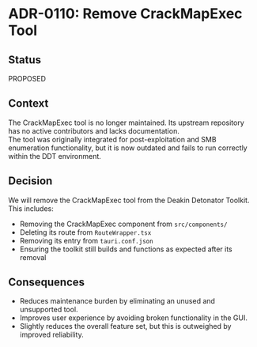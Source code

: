 # ADR-0110: Remove CrackMapExec Tool

## Status

PROPOSED

## Context

The CrackMapExec tool is no longer maintained. Its upstream repository has no active contributors and lacks documentation.  
The tool was originally integrated for post-exploitation and SMB enumeration functionality, but it is now outdated and fails to run correctly within the DDT environment.

## Decision

We will remove the CrackMapExec tool from the Deakin Detonator Toolkit. This includes:

- Removing the CrackMapExec component from `src/components/`
- Deleting its route from `RouteWrapper.tsx`
- Removing its entry from `tauri.conf.json`
- Ensuring the toolkit still builds and functions as expected after its removal

## Consequences

- Reduces maintenance burden by eliminating an unused and unsupported tool.
- Improves user experience by avoiding broken functionality in the GUI.
- Slightly reduces the overall feature set, but this is outweighed by improved reliability.


